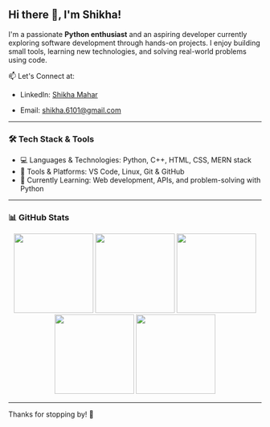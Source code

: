 ## Hi there 👋, I'm Shikha!

<!--
**ikh10/ikh10** is a ✨ _special_ ✨ repository because its `README.md` (this file) appears on your GitHub profile.

Here are some ideas to get you started:

- 🔭 I’m currently working on ...
- 🌱 I’m currently learning ...
- 👯 I’m looking to collaborate on ...
- 🤔 I’m looking for help with ...
- 💬 Ask me about ...
- 📫 How to reach me: ...
- 😄 Pronouns: ...
- ⚡ Fun fact: ...
-->
I'm a passionate **Python enthusiast** and an aspiring developer currently exploring software development through hands-on projects. I enjoy building small tools, learning new technologies, and solving real-world problems using code.

📫 Let's Connect at: 
- LinkedIn: [Shikha Mahar](www.linkedin.com/in/shikha-m-4b2142318)
<!-- - Portfolio: [your-portfolio](https://yourwebsite.com) -->
- Email: shikha.6101@gmail.com

---

### 🛠️ Tech Stack & Tools
- 💻 Languages & Technologies: Python, C++, HTML, CSS, MERN stack
- 🧰 Tools & Platforms: VS Code, Linux, Git & GitHub 
- 🌱 Currently Learning: Web development, APIs, and problem-solving with Python

---

### 📊 GitHub Stats
<!-- You can enable GitHub Readme Stats from https://github.com/anuraghazra/github-readme-stats -->
<div align="center">

  <!-- GitHub Summary Card -->
  <img height="158em" src="https://github-profile-summary-cards.vercel.app/api/cards/profile-details?username=ikh10&theme=tokyonight" />

  <!-- GitHub Stats -->
  <img height="158em" src="https://github-readme-stats.vercel.app/api?username=ikh10&show_icons=true&theme=tokyonight" />

  <!-- Top Languages -->
  <img height="158em" src="https://github-readme-stats.vercel.app/api/top-langs/?username=ikh10&layout=compact&theme=tokyonight" />

  <!-- GitHub Streak -->
  <img height="158em" src="https://streak-stats.demolab.com/?user=ikh10&theme=tokyonight" />

  <!-- Contribution Graph -->
  <img height="158em" src="https://github-readme-activity-graph.vercel.app/graph?username=ikh10&theme=tokyo-night" />

</div>


---
Thanks for stopping by! 🌟

